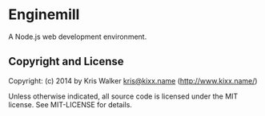 Enginemill
==========

A Node.js web development environment.

Copyright and License
---------------------
Copyright: (c) 2014 by Kris Walker <kris@kixx.name> (http://www.kixx.name/)

Unless otherwise indicated, all source code is licensed under the MIT license. See MIT-LICENSE for details.
